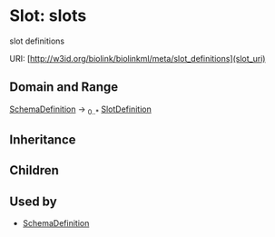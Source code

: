 # Slot: slots


slot definitions

URI: [http://w3id.org/biolink/biolinkml/meta/slot_definitions](slot_uri)
## Domain and Range

[SchemaDefinition](SchemaDefinition.md) ->  <sub>0..*</sub> [SlotDefinition](SlotDefinition.md)
## Inheritance

## Children

## Used by

 * [SchemaDefinition](SchemaDefinition.md)
